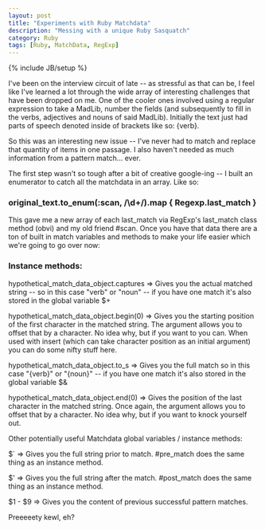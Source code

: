 ```yaml
---
layout: post
title: "Experiments with Ruby Matchdata"
description: "Messing with a unique Ruby Sasquatch"
category: Ruby
tags: [Ruby, MatchData, RegExp]
---
```

{% include JB/setup %}

I've been on the interview circuit of late -- as stressful as that can be, I feel like I've learned a lot through the wide array of interesting challenges that have been dropped on me. One of the cooler ones involved using a regular expression to take a MadLib, number the fields (and subsequently to fill in the verbs, adjectives and nouns of said MadLib). Initially the text just had parts of speech denoted inside of brackets like so: {verb}.

So this was an interesting new issue -- I've never had to match and replace that quantity of items in one passage. I also haven't needed as much information from a pattern match... ever.

The first step wasn't so tough after a bit of creative google-ing -- I built an enumerator to catch all the matchdata in an array. Like so: 

### original_text.to_enum(:scan, /\d+/).map { Regexp.last_match }

This gave me a new array of each last_match via RegExp's last_match class method (obvi) and my old friend #scan. Once you have that data there are a ton of built in match variables and methods to make your life easier which we're going to go over now:

### Instance methods:

hypothetical_match_data_object.captures 
=> Gives you the actual matched string -- so in this case "verb" or "noun" -- if you have one match it's also stored in the global variable $+

hypothetical_match_data_object.begin(0)
=> Gives you the starting position of the first character in the matched string. The argument allows you to offset that by a character. No idea why, but if you want to you can. When used with insert (which can take character position as an initial argument) you can do some nifty stuff here.

hypothetical_match_data_object.to_s
=> Gives you the full match so in this case "{verb}" or "{noun}" -- if you have one match it's also stored in the global variable $&

hypothetical_match_data_object.end(0)
=> Gives the position of the last character in the matched string. Once again, the argument allows you to offset that by a character. No idea why, but if you want to knock yourself out. 

Other potentially useful Matchdata global variables / instance methods: 

$` => Gives you the full string prior to match. #pre_match does the same thing as an instance method.

$' => Gives you the full string after the match. #post_match does the same thing as an instance method. 

$1 - $9 => Gives you the content of previous successful pattern matches.


Preeeeety kewl, eh? 

